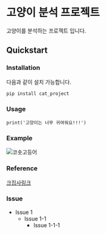 # 고양이 분석 프로젝트
고양이를 분석하는 프로젝트 입니다.

## Quickstart
### Installation
다음과 같이 설치 가능합니다.
```
pip install cat_project
```

### Usage
```
print('고양이는 너무 귀여워요!!!')
```

### Example
![코숏고등어](https://user-images.githubusercontent.com/68209413/96083946-29734d80-0ef9-11eb-8f48-8102a1c12d3a.jpg)

### Reference
[크집사링크](https://www.youtube.com/channel/UCkuA_gDjISfGgbdp02BUwyQ)

### Issue
- Issue 1
  - Issue 1-1
    - Issue 1-1-1
